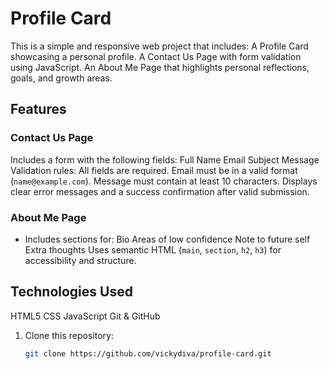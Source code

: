 #  Profile Card 

This is a simple and responsive web project that includes:
 A Profile Card showcasing a personal profile.
 A Contact Us Page with form validation using JavaScript.
 An About Me Page that highlights personal reflections, goals, and growth areas.

##  Features
###  Contact Us Page
 Includes a form with the following fields:
  Full Name
   Email
   Subject
   Message  
  Validation rules:
   All fields are required.
   Email must be in a valid format (`name@example.com`).
   Message must contain at least 10 characters.
  Displays clear error messages and a success confirmation after valid submission.

###  About Me Page
- Includes sections for:
    Bio
    Areas of low confidence
    Note to future self
    Extra thoughts
     Uses semantic HTML (`main`, `section`, `h2`, `h3`) for accessibility and structure.



##  Technologies Used
HTML5
CSS
JavaScript 
Git & GitHub





1. Clone this repository:
   ```bash
   git clone https://github.com/vickydiva/profile-card.git


